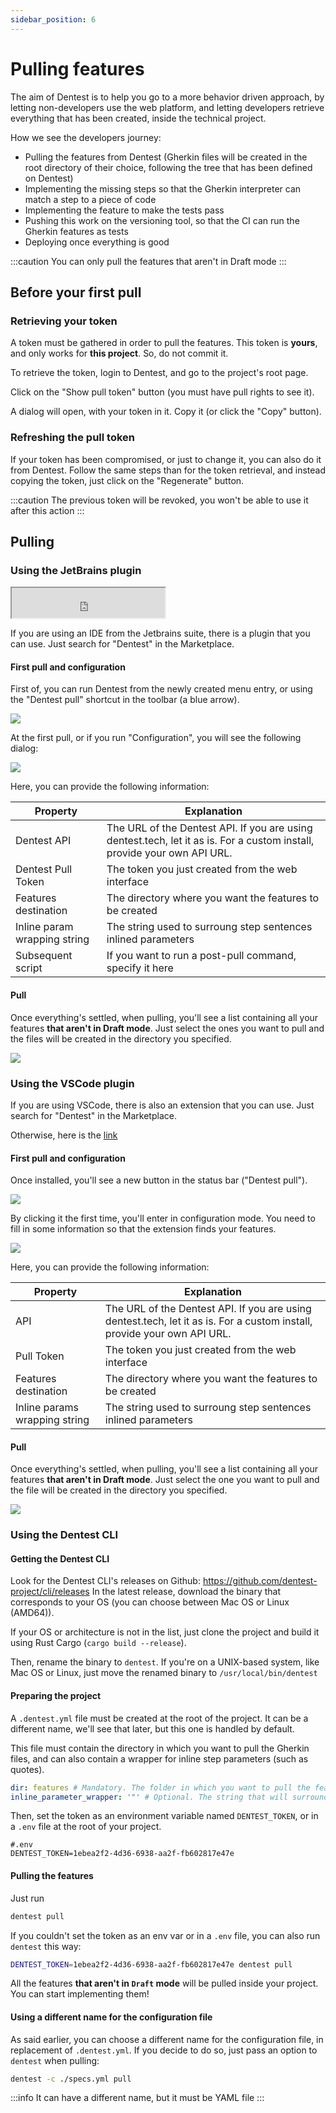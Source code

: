```yaml
---
sidebar_position: 6
---
```


# Pulling features

The aim of Dentest is to help you go to a more behavior driven approach, by letting non-developers use the web 
platform, and letting developers retrieve everything that has been created, inside the technical project.

How we see the developers journey:

- Pulling the features from Dentest (Gherkin files will be created in the root directory of their choice, following the 
  tree that has been defined on Dentest)
- Implementing the missing steps so that the Gherkin interpreter can match a step to a piece of code
- Implementing the feature to make the tests pass
- Pushing this work on the versioning tool, so that the CI can run the Gherkin features as tests
- Deploying once everything is good

:::caution
You can only pull the features that aren't in Draft mode 
:::


## Before your first pull

### Retrieving your token

A token must be gathered in order to pull the features. This token is **yours**, and only works for **this project**. 
So, do not commit it.

To retrieve the token, login to Dentest, and go to the project's root page.

Click on the "Show pull token" button (you must have pull rights to see it).

A dialog will open, with your token in it. Copy it (or click the "Copy" button).

### Refreshing the pull token

If your token has been compromised, or just to change it, you can also do it from Dentest. Follow the same steps than for 
the token retrieval, and instead copying the token, just click on the "Regenerate" button.

:::caution
The previous token will be revoked, you won't be able to use it after this action 
:::

## Pulling

### Using the JetBrains plugin

<iframe width="245px" height="48px" src="https://plugins.jetbrains.com/embeddable/install/19626"></iframe>

If you are using an IDE from the Jetbrains suite, there is a plugin that you can use. Just search for "Dentest" in the Marketplace.

#### First pull and configuration

First of, you can run Dentest from the newly created menu entry, or using the "Dentest pull" shortcut in the toolbar (a blue arrow).

![](/img/jetbrains-menu.png)


At the first pull, or if you run "Configuration", you will see the following dialog:

![](/img/jetbrains-config.png)

Here, you can provide the following information:

| Property                     | Explanation                                                                                                                 |
| ---------------------------- | --------------------------------------------------------------------------------------------------------------------------- |
| Dentest API                  | The URL of the Dentest API. If you are using dentest.tech, let it as is. For a custom install, provide your own API URL.    |
| Dentest Pull Token           | The token you just created from the web interface                                                                           |
| Features destination         | The directory where you want the features to be created                                                                     |
| Inline param wrapping string | The string used to surroung step sentences inlined parameters                                                               |
| Subsequent script            | If you want to run a post-pull command, specify it here                                                                     |

#### Pull

Once everything's settled, when pulling, you'll see a list containing all your features **that aren't in Draft mode**. Just select the ones you want to pull and the files will
be created in the directory you specified.

![](/img/jetbrains-pull.png)


### Using the VSCode plugin

If you are using VSCode, there is also an extension that you can use. Just search for "Dentest" in the Marketplace.

Otherwise, here is the [link](https://marketplace.visualstudio.com/items?itemName=Dentest.dentest)

#### First pull and configuration

Once installed, you'll see a new button in the status bar ("Dentest pull").

![](/img/vscode-pull-button.png)

By clicking it the first time, you'll enter in configuration mode. You need to fill in some
information so that the extension finds your features.

![](/img/vscode-config.png)

Here, you can provide the following information:

| Property                      | Explanation                                                                                                             |
|-------------------------------|-------------------------------------------------------------------------------------------------------------------------|
| API                           | The URL of the Dentest API. If you are using dentest.tech, let it as is. For a custom install, provide your own API URL. |
| Pull Token                    | The token you just created from the web interface                                                                       |
| Features destination          | The directory where you want the features to be created                                                                 |
| Inline params wrapping string | The string used to surroung step sentences inlined parameters                                                           |

#### Pull

Once everything's settled, when pulling, you'll see a list containing all your features **that aren't in Draft mode**. 
Just select the one you want to pull and the file will be created in the directory you specified.

![](/img/vscode-pull.png)

### Using the Dentest CLI

#### Getting the Dentest CLI

Look for the Dentest CLI's releases on Github: https://github.com/dentest-project/cli/releases
In the latest release, download the binary that corresponds to your OS (you can choose between Mac OS or Linux (AMD64)).

If your OS or architecture is not in the list, just clone the project and build it using Rust Cargo (`cargo build --release`).

Then, rename the binary to `dentest`. If you're on a UNIX-based system, like Mac OS or Linux, just move the renamed 
binary to `/usr/local/bin/dentest`

#### Preparing the project

A `.dentest.yml` file must be created at the root of the project. It can be a different name, we'll see that later, but 
this one is handled by default.

This file must contain the directory in which you want to pull the Gherkin files, and can also contain 
a wrapper for inline step parameters (such as quotes).

```yaml
dir: features # Mandatory. The folder in which you want to pull the features
inline_parameter_wrapper: '"' # Optional. The string that will surround the inline parameters of your features steps
```

Then, set the token as an environment variable named `DENTEST_TOKEN`, or in a `.env` file at the root of your project.

```dotenv
#.env
DENTEST_TOKEN=1ebea2f2-4d36-6938-aa2f-fb602817e47e
```

#### Pulling the features

Just run

```bash
dentest pull
```

If you couldn't set the token as an env var or in a `.env` file, you can also run `dentest` this way:

```bash
DENTEST_TOKEN=1ebea2f2-4d36-6938-aa2f-fb602817e47e dentest pull
```

All the features **that aren't in `Draft` mode** will be pulled inside your project. You can start implementing them!

#### Using a different name for the configuration file

As said earlier, you can choose a different name for the configuration file, in replacement of `.dentest.yml`.
If you decide to do so, just pass an option to `dentest` when pulling:

```bash
dentest -c ./specs.yml pull
```

:::info
It can have a different name, but it must be YAML file
:::
